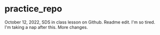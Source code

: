 # practice_repo
October 12, 2022, SDS in class lesson on Github.
Readme edit. I'm so tired. I'm taking a nap after this.
More changes.
